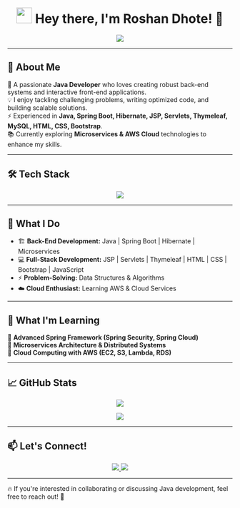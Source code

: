 
<h1 align="center">
  <img src="https://media.giphy.com/media/hvRJCLFzcasrR4ia7z/giphy.gif" width="35px">
  Hey there, I'm Roshan Dhote! 🚀
</h1>

<p align="center">
  <img src="https://readme-typing-svg.herokuapp.com?color=%23F7768E&size=25&center=true&vCenter=true&lines=Java+Developer;Spring+Boot+Enthusiast;Full+Stack+Engineer;Passionate+Problem+Solver" />
</p>

---

## 🎯 **About Me**
🌟 A passionate **Java Developer** who loves creating robust back-end systems and interactive front-end applications.  
💡 I enjoy tackling challenging problems, writing optimized code, and building scalable solutions.  
⚡ Experienced in **Java, Spring Boot, Hibernate, JSP, Servlets, Thymeleaf, MySQL, HTML, CSS, Bootstrap**.  
📚 Currently exploring **Microservices & AWS Cloud** technologies to enhance my skills.

---

## 🛠 **Tech Stack**
<p align="center">
  <img src="https://skillicons.dev/icons?i=java,spring,hibernate,mysql,postgresql,html,css,bootstrap,js,git,github,aws" />
</p>

---

## 🚀 **What I Do**
- 🏗 **Back-End Development:** Java | Spring Boot | Hibernate | Microservices  
- 💻 **Full-Stack Development:** JSP | Servlets | Thymeleaf | HTML | CSS | Bootstrap | JavaScript  
- ⚡ **Problem-Solving:** Data Structures & Algorithms  
- ☁️ **Cloud Enthusiast:** Learning AWS & Cloud Services  

---

## 🌱 **What I'm Learning**
🔹 **Advanced Spring Framework (Spring Security, Spring Cloud)**  
🔹 **Microservices Architecture & Distributed Systems**  
🔹 **Cloud Computing with AWS (EC2, S3, Lambda, RDS)**  

---

## 📈 **GitHub Stats**
<p align="center">
  <img src="https://github-readme-streak-stats.herokuapp.com/?user=RoshansGit77&theme=tokyonight&hide_border=false" />
</p>

<p align="center">
  <img src="https://github-profile-summary-cards.vercel.app/api/cards/profile-details?username=RoshansGit77&theme=tokyonight" />
</p>

---

## 📫 **Let's Connect!**
<p align="center">
  <a href="https://www.linkedin.com/in/roshan-dhote" target="_blank">
    <img src="https://img.shields.io/badge/LinkedIn-0077B5?style=for-the-badge&logo=linkedin&logoColor=white" />
  </a>
  <a href="https://github.com/RoshansGit77" target="_blank">
    <img src="https://img.shields.io/badge/GitHub-181717?style=for-the-badge&logo=github&logoColor=white" />
  </a>
</p>

---

🔥 If you're interested in collaborating or discussing Java development, feel free to reach out! 🚀


